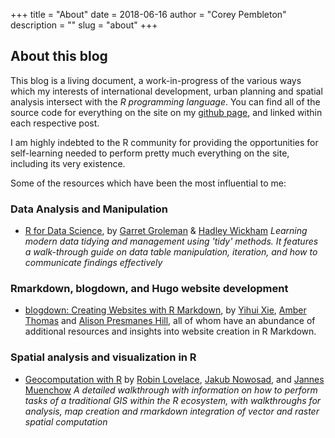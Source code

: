 +++
title = "About"
date = 2018-06-16
author = "Corey Pembleton"
description = ""
slug = "about"
+++

## About this blog

This blog is a living document, a work-in-progress of the various ways which my interests of international development, urban planning and spatial analysis intersect with the *R programming language*. You can find all of the source code for everything on the site on my [github page](https://github.com/pembletonc), and linked within each respective post. 

I am highly indebted to the R community for providing the opportunities for self-learning needed to perform pretty much everything on the site, including its very existence. 

Some of the resources which have been the most influential to me:

### Data Analysis and Manipulation

* [R for Data Science](http://r4ds.had.co.nz/index.html), by [Garret Groleman](https://github.com/garrettgman) & [Hadley Wickham](http://hadley.nz)
*Learning modern data tidying and management using 'tidy' methods. It features a walk-through guide on data table manipulation, iteration, and how to communicate findings effectively*

### Rmarkdown, blogdown, and Hugo website development

* [blogdown: Creating Websites with R Markdown](https://bookdown.org/yihui/blogdown/), by [Yihui Xie](https://twitter.com/xieyihui), [Amber Thomas](https://amber.rbind.io/) and [Alison Presmanes Hill](https://alison.rbind.io/), all of whom have an abundance of additional resources and insights into website creation in R Markdown.

### Spatial analysis and visualization in R

* [Geocomputation with R](https://bookdown.org/robinlovelace/geocompr/) by [Robin Lovelace](http://t.co/puWMFprmiQ), [Jakub Nowosad](https://t.co/Yn0lBxhpUZ), and [Jannes Muenchow](https://jannes-m.github.io) *A detailed walkthrough with information on how to perform tasks of a traditional GIS within the R ecosystem, with walkthroughs for analysis, map creation and rmarkdown integration of vector and raster spatial computation*





